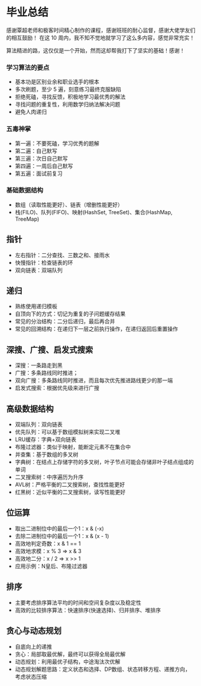 # 毕业总结

感谢覃超老师和极客时间精心制作的课程，感谢班班的耐心监督，感谢大佬学友们的相互鼓励！
在这 10 周内，我不知不觉地就学习了这么多内容，感觉非常充实！

算法精进的路，这仅仅是一个开始，然而这却帮我打下了坚实的基础！感谢！



### 学习算法的要点
* 基本功是区别业余和职业选手的根本
* 多次刷题，至少 5 遍，刻意练习最终克服缺陷
* 拒绝死磕，寻找反馈，积极地学习最优秀的解法
* 寻找问题的重复性，利用数学归纳法解决问题
* 避免人肉递归



### 五毒神掌
* 第一遍：不要死磕，学习优秀的题解
* 第二遍：自己默写
* 第三遍：次日自己默写
* 第四遍：一周后自己默写
* 第五遍：面试前复习



### 基础数据结构
* 数组（读取性能更好）、链表（增删性能更好）
* 栈(FILO)、队列(FIFO)、映射(HashSet, TreeSet)、集合(HashMap, TreeMap)



## 指针
* 左右指针：二分查找、三数之和、接雨水
* 快慢指针：检查链表的环
* 双向链表：双端队列



## 递归
* 熟练使用递归模板
* 自顶向下的方式：切记为重复的子问题缓存结果
* 常见的分治结构：二分后递归，最后再合并
* 常见的回溯结构：在递归下一层之前执行操作，在递归返回后重置操作




## 深搜、广搜、启发式搜索
* 深搜：一条路走到黑
* 广搜：多条路线同时推进；
* 双向广搜：多条路线同时推进，而且每次优先推进路线更少的那一端
* 启发式搜索：根据优先级来进行广搜



## 高级数据结构
* 双端队列：双向链表
* 优先队列：可以基于数组模拟树来实现二叉堆
* LRU缓存：字典+双向链表
* 布隆过滤器：类似于映射，能断定元素不在集合中
* 并查集：基于数组的多叉树
* 字典树：在结点上存储字符的多叉树，叶子节点可能会存储非叶子结点组成的单词
* 二叉搜索树：中序遍历为升序
* AVL树：严格平衡的二叉搜索树，查找性能更好
* 红黑树：近似平衡的二叉搜索树，读写性能更好




## 位运算
* 取出二进制位中的最后一个1：x & (-x)
* 去除二进制位中的最后一个1：x & (x - 1)
* 高效地判定奇数：x & 1 == 1
* 高效地求模：x % 3   =>  x & 3
* 高效地二分：x / 2  =>  x >> 1
* 应用示例：N皇后、布隆过滤器



## 排序
* 主要考虑排序算法平均的时间和空间复杂度以及稳定性
* 高效的比较排序算法：快速排序(快速选择)、归并排序、堆排序



## 贪心与动态规划
* 自底向上的递推
* 贪心：局部取最优解，最终可以获得全局最优解
* 动态规划：利用最优子结构，中途淘汰次优解
* 动态规划解题思路：定义状态和选择、DP数组、状态转移方程、递推方向，考虑状态压缩
